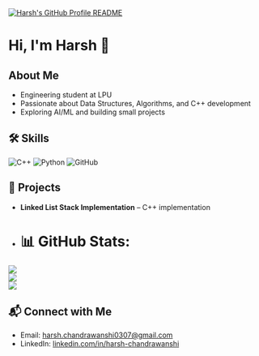 <a href="https://github.com/harsh0309">
  <picture>
    <source media="(prefers-color-scheme: dark)" srcset="dark_mode.svg">
    <img alt="Harsh's GitHub Profile README" src="light_mode.svg">
  </picture>
</a>


# Hi, I'm Harsh 👋

## About Me
- Engineering student at LPU
- Passionate about Data Structures, Algorithms, and C++ development
- Exploring AI/ML and building small projects

## 🛠 Skills
![C++](https://img.shields.io/badge/C%2B%2B-00599C?style=flat&logo=cplusplus&logoColor=white)
![Python](https://img.shields.io/badge/Python-3776AB?style=flat&logo=python&logoColor=white)
![GitHub](https://img.shields.io/badge/GitHub-181717?style=flat&logo=github&logoColor=white)

## 🚀 Projects
- **Linked List Stack Implementation** – C++ implementation 


- # 📊 GitHub Stats:
![](https://github-readme-stats.vercel.app/api?username=harsh0309&theme=dark&hide_border=false&include_all_commits=false&count_private=false)<br/>
![](https://nirzak-streak-stats.vercel.app/?user=harsh0309&theme=dark&hide_border=false)<br/>
![](https://github-readme-stats.vercel.app/api/top-langs/?username=harsh0309&theme=dark&hide_border=false&include_all_commits=false&count_private=false&layout=compact)


## 📬 Connect with Me
- Email: harsh.chandrawanshi0307@gmail.com
- LinkedIn: [linkedin.com/in/harsh-chandrawanshi](https://www.linkedin.com/in/harsh-chandrawanshi/)


